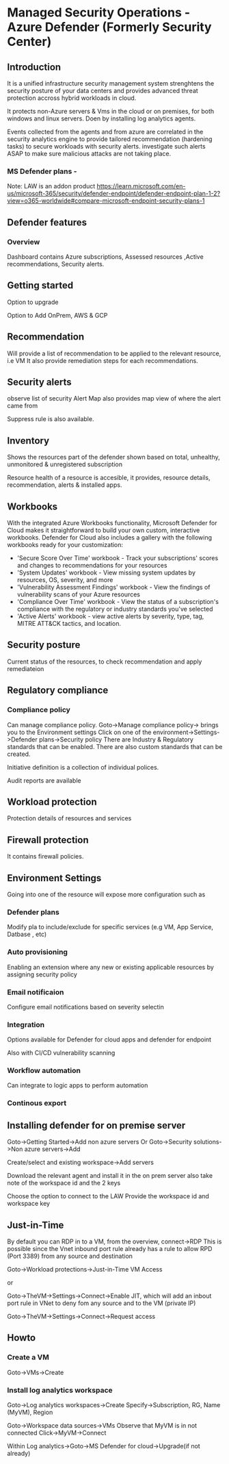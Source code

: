 # Managed Security Operations - Azure Defender (Formerly Security Center)

## Introduction

It is a unified infrastructure security management system
strenghtens the security posture of your data centers and provides advanced
threat protection accross hybrid workloads in cloud.

It protects non-Azure servers & Vms in the cloud or on premises, for both windows and linux servers.
Doen by installing log analytics agents.

Events collected from the agents and from azure are correlated in the security analytics engine
to provide tailored recommendation (hardening tasks) to secure workloads with security alerts.
investigate such alerts ASAP to make sure malicious attacks are not taking place.

### MS Defender plans -

Note: LAW is an addon product
<https://learn.microsoft.com/en-us/microsoft-365/security/defender-endpoint/defender-endpoint-plan-1-2?view=o365-worldwide#compare-microsoft-endpoint-security-plans-1>


## Defender features

### Overview

Dashboard contains Azure subscriptions, Assessed resources ,Active recommendations, Security alerts.

## Getting started

Option to upgrade

Option to Add OnPrem, AWS & GCP

## Recommendation

Will provide a list of recommendation to be applied to the relevant resource, i.e VM
It also provide remediation steps for each recommendations.

## Security alerts

observe list of security
Alert Map also provides map view of where the alert came from

Suppress rule is also available.

## Inventory

Shows the resources part of the defender shown based on
total, unhealthy, unmonitored & unregistered subscription

Resource health of a resource is accesible, it provides, resource details, recommendation, alerts & installed apps.

## Workbooks

With the integrated Azure Workbooks functionality, Microsoft Defender for Cloud makes it straightforward to build your own custom, interactive workbooks. Defender for Cloud also includes a gallery with the following workbooks ready for your customization:

* 'Secure Score Over Time' workbook - Track your subscriptions' scores and changes to recommendations for your resources
* 'System Updates' workbook - View missing system updates by resources, OS, severity, and more
* 'Vulnerability Assessment Findings' workbook - View the findings of vulnerability scans of your Azure resources
* 'Compliance Over Time' workbook - View the status of a subscription's compliance with the regulatory or industry standards you've selected
* 'Active Alerts' workbook - view active alerts by severity, type, tag, MITRE ATT&CK tactics, and location.





## Security posture

Current status of the resources, to check recommendation and apply remediateion

## Regulatory compliance

### Compliance policy

Can manage compliance policy.
Goto->Manage compliance policy-> brings you to the Environment settings
Click on one of the environment->Settings->Defender plans->Security policy
There are Industry & Regulatory standards that can be enabled.
There are also custom standards that can be created.

Initiative definition is a collection of individual polices.

Audit reports are available 

## Workload protection

Protection details of resources and services

## Firewall protection

It contains firewall policies.

## Environment Settings

Going into one of the resource will expose more configuration such as 

### Defender plans

Modify pla to include/exclude for specific services (e.g VM, App Service, Datbase , etc)

### Auto provisioning

Enabling an extension where any new or existing applicable resources by assigning security policy

### Email notificaion

Configure email notifications based on severity selectin

### Integration

Options available for Defender for cloud apps and defender for endpoint

Also with CI/CD vulnerability scanning

### Workflow automation

Can integrate to logic apps to perform automation

### Continous export


## Installing defender for on premise server

Goto->Getting Started->Add non azure servers
Or Goto->Security solutions->Non azure servers->Add

Create/select and existing workspace->Add servers

Download the relevant agent and install it in the on prem server
also take note of the workspace id and the 2 keys

Choose the option to connect to the LAW
Provide the workspace id and workspace key


## Just-in-Time

By default you can RDP in to a VM, from the overview, connect->RDP
This is possible since the Vnet inbound port rule already has a rule to allow RPD (Port 3389) from any source and destination


Goto->Workload protections->Just-in-Time VM Access

or 

Goto->TheVM->Settings->Connect->Enable JIT, which will add an inbout port rule in VNet to deny fom any source and to the VM (private IP) 

Goto->TheVM->Settings->Connect->Request access














## Howto

### Create a VM

Goto->VMs->Create

### Install log analytics workspace

Goto->Log analytics workspaces->Create
Specify->Subscription, RG, Name (MyVM), Region

Goto->Workspace data sources->VMs
Observe that MyVM is in not connected
Click->MyVM->Connect

Within Log analytics->Goto->MS Defender for cloud->Upgrade(if not already)


